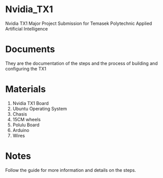# Nvidia_TX1
Nvidia TX1 Major Project Submission for Temasek Polytechnic Applied Artificial Intelligence 

# Documents 
They are the documentation of the steps and the process of building and configuring the TX1

# Materials 
1. Nvidia TX1 Board
2. Ubuntu Operating System 
3. Chasis
4. 15CM wheels
5. Polulu Board
6. Arduino
7. Wires

# Notes
Follow the guide for more information and details on the steps. 
